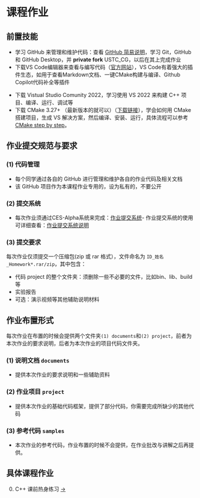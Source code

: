 # 课程作业

## 前置技能

- 学习 GitHub 来管理和维护代码：查看 [GitHub 简易说明](../Softwares/Github.md)，学习 Git，GitHub 和 GitHub Desktop，并 **private fork** USTC_CG，以后在其上完成作业
- 下载VS Code编辑器来查看与编写代码（[官方网站](https://code.visualstudio.com/)），VS Code有着强大的插件生态，如用于查看Markdown文档、一键CMake构建与编译、Github Copilot代码补全等插件
<!-- - 下载 Typora（[下载链接](https://www.typora.io/windows/typora-setup-x64.exe?)）以便在本地查看和编辑 markdown (\*.md) 文件 -->
- 下载 Vistual Studio Comunity 2022，学习使用 VS 2022 来构建 C++ 项目、编译、运行、调试等
- 下载 CMake 3.27+ （最新版本的就可以）（[下载链接](https://github.com/Kitware/CMake/releases/download/v3.28.2/cmake-3.28.2-windows-x86_64.msi)），学会如何用 CMake 搭建项目，生成 VS 解决方案，然后编译、安装、运行，具体流程可以参考 [CMake step by step](../Homeworks/0_cpp_warmup/documents/CMake_step_by_step/CMAKE_step_by_step.md)。


## 作业提交规范与要求

### (1) 代码管理
- 每个同学通过各自的 GitHub 进行管理和维护各自的作业代码及相关文档
- 该 GitHub 项目作为本课程作业专用的，设为私有的，不要公开

### (2) 提交系统
- 每次作业须通过CES-Alpha系统来完成：[作业提交系统](https://cn.ces-alpha.org/course/register/CG2024/)- 作业提交系统的使用可详细查看：[作业提交系统说明](https://rec.ustc.edu.cn/share/ffe2ccc0-bfcd-11ee-975e-e7adc994d6f4)

### (3) 提交要求
每次作业仅须提交一个压缩包(zip 或 rar 格式），文件命名为 `ID_姓名_Homework*.rar/zip`，其中包含：
- 代码 project 的整个文件夹：须删除一些不必要的文件，比如bin、lib、build等
- 实验报告
- 可选：演示视频等其他辅助说明材料

## 作业布置形式

每次作业在布置的时候会提供两个文件夹`(1) documents`和`(2) project`，前者为本次作业的要求说明，后者为本次作业的项目代码文件夹。

### (1) 说明文档 `documents` 

- 提供本次作业的要求说明和一些辅助资料

### (2) 作业项目 `project`

- 提供本次作业的基础代码框架，提供了部分代码，你需要完成所缺少的其他代码

### (3) 参考代码 `samples`

- 本次作业的参考代码，作业布置的时候不会提供，在作业批改与讲解之后再提供。


## 具体课程作业

0. C++ 课前热身练习 [->](./0_cpp_warmup/) 

